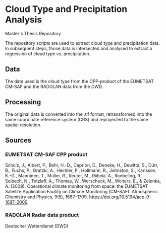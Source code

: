 # Cloud Type and Precipitation Analysis
  Master's Thesis Repository

The repository scripts are used to extract cloud type and precipitation data. In subsequent steps, those data is intersected and analysed to extract a regression of cloud type vs. precipitation.

## Data
  The date used is the cloud type from the CPP-product of the EUMETSAT CM-SAF and the RADOLAN data from the DWD.

## Processing
  The original data is converted into the .tif format, retransformed into the same coordinate reference system (CRS) and reprojected to the same spatial resolution.

## Sources
### EUMETSAT CM-SAF CPP product
Schulz, J., Albert, P., Behr, H.-D., Caprion, D., Deneke, H., Dewitte, S., Dürr, B., Fuchs, P., Gratzki, A., Hechler, P., Hollmann, R., Johnston, S., Karlsson, K.-G., Manninen, T., Müller, R., Reuter, M., Riihelä, A., Roebeling, R., Selbach, N., Tetzlaff, A., Thomas, W., Werscheck, M., Wolters, E., & Zelenka, A. (2009). Operational climate monitoring from space: the EUMETSAT Satellite Application Facility on Climate Monitoring (CM-SAF). Atmospheric Chemistry and Physics, 9(5), 1687–1709. https://doi.org/10.5194/acp-9-1687-2009
### RADOLAN Radar data product
Deutscher Wetterdienst (DWD)
